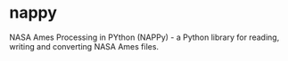 # nappy
NASA Ames Processing in PYthon (NAPPy) - a Python library for reading, writing and converting NASA Ames files.
